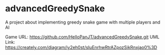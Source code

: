 # advancedGreedySnake
A project about implementing greedy snake game with multiple players and AI

Game URL: https://github.com/HelloPanJT/advancedGreedySnake.git
UML Link: https://creately.com/diagram/iy2eh0st/sIuEnrhwRtrAZpozSikRnxjao0%3D

